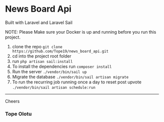 # News Board Api
Built with Laravel and Laravel Sail

NOTE: Please Make sure your Docker is up and running before you run this project.

1. clone the repo `git clone https://github.com/Tope19/news_board_api.git`
2. cd into the project root folder
3. run `php artisan sail:install`
4. To install the dependencies run `composer install`
5. Run the server `./vendor/bin/sail up`
6. Migrate the database `./vendor/bin/sail artisan migrate`
7. To run the recurring job running once a day to reset post upvote `./vendor/bin/sail artisan schedule:run`

***
Cheers
### Tope Olotu

